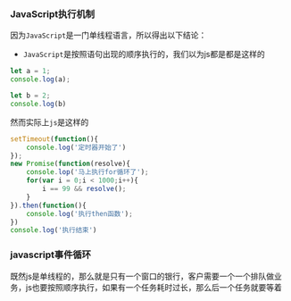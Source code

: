 ### JavaScript执行机制

因为`JavaScript`是一门单线程语言，所以得出以下结论：

- `JavaScript`是按照语句出现的顺序执行的，我们以为js都是都是这样的

```js
let a = 1;
console.log(a);

let b = 2;
console.log(b)
```

然而实际上`js`是这样的

```js
setTimeout(function(){
    console.log('定时器开始了')
});
new Promise(function(resolve){
    console.lop('马上执行for循环了');
    for(var i = 0;i < 1000;i++){
        i == 99 && resolve();
    }
}).then(function(){
    console.log('执行then函数');
})
console.log('执行结束')
```

### javascript事件循环

既然js是单线程的，那么就是只有一个窗口的银行，客户需要一个一个排队做业务，js也要按照顺序执行，如果有一个任务耗时过长，那么后一个任务就要等着